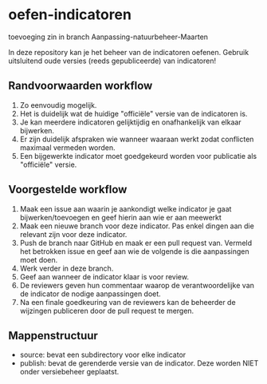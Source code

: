# oefen-indicatoren

toevoeging zin in branch Aanpassing-natuurbeheer-Maarten

In deze repository kan je het beheer van de indicatoren oefenen. 
Gebruik uitsluitend oude versies (reeds gepubliceerde) van indicatoren!

## Randvoorwaarden workflow

1. Zo eenvoudig mogelijk.
1. Het is duidelijk wat de huidige "officiële" versie van de indicatoren is.
1. Je kan meerdere indicatoren gelijktijdig en onafhankelijk van elkaar bijwerken.
1. Er zijn duidelijk afspraken wie wanneer waaraan werkt zodat conflicten maximaal vermeden worden.
1. Een bijgewerkte indicator moet goedgekeurd worden voor publicatie als "officiële" versie.

## Voorgestelde workflow

1. Maak een issue aan waarin je aankondigt welke indicator je gaat bijwerken/toevoegen en geef hierin aan wie er aan meewerkt
1. Maak een nieuwe branch voor deze indicator. Pas enkel dingen aan die relevant zijn voor deze indicator.
1. Push de branch naar GitHub en maak er een pull request van. Vermeld het betrokken issue en geef aan wie de volgende is die aanpassingen moet doen.
1. Werk verder in deze branch.
1. Geef aan wanneer de indicator klaar is voor review.
1. De reviewers geven hun commentaar waarop de verantwoordelijke van de indicator de nodige aanpassingen doet.
1. Na een finale goedkeuring van de reviewers kan de beheerder de wijzingen publiceren door de pull request te mergen.

## Mappenstructuur

- source: bevat een subdirectory voor elke indicator
- publish: bevat de gerenderde versie van de indicator. Deze worden NIET onder versiebeheer geplaatst.
